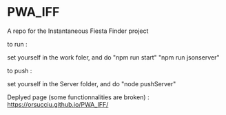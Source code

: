 # PWA_IFF
A repo for the Instantaneous Fiesta Finder project

to run :

set yourself in the work foler, and do "npm run start" "npm run jsonserver"

to push :

set yourself in the Server folder, and do "node pushServer"

Deplyed page (some functionnalities are broken) :
https://orsucciu.github.io/PWA_IFF/
